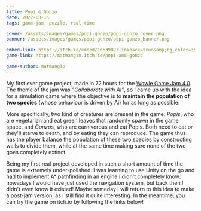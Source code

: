 ```yaml
---
title: Popi & Gonzo
date: 2022-08-15
tags: game-jam, puzzle, real-time

cover: /assets/images/games/popi-gonzo/popi-gonzo_cover.png
banner: /assets/images/games/popi-gonzo/popi-gonzo_banner.png

embed-link: https://itch.io/embed/1663982?linkback=true&amp;bg_color=354d69&amp;fg_color=d9d9d9&amp;link_color=ea6b22&amp;border_color=ea6b22
game-link: https://matmangio.itch.io/popi-and-gonzo

game-author: matmangio
---
```


My first ever game project, made in 72 hours for the [Wowie Game Jam 4.0](https://itch.io/jam/wowie-jam-4).
The theme of the jam was *"Collaborate with AI"*, so I came up with the idea for a simulation game where the objective is to **maintain the population of two species** (whose behaviour is driven by Ai) for as long as possible.

<!--more-->

More specifically, two kind of creatures are present in the game: *Popis*, who are vegetarian and eat green leaves that randomly spawn in the game space, and *Gonzos*, who are carnivorous and eat Popis.
Both need to eat or they'll starve to death, and by eating they can reproduce.
The game thus has the player balance the population of these two species by constructing walls to divide them, while at the same time making sure none of the two goes completely extinct.

Being my first real project developed in such a short amount of time the game is extremely under-polished.
I was learning to use Unity on the go and had to implement A* pathfinding in an engine I didn't completely know: nowadays I would have just used the navigation system, but back then I didn't even know it existed!
Maybe someday I will return to this idea to make a post-jam version, as I still find it quite interesting.
In the meantime, you can try the game on itch.io by following the links below!
